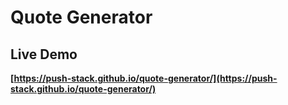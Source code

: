 # Quote Generator

## Live Demo

**[https://push-stack.github.io/quote-generator/](https://push-stack.github.io/quote-generator/)**
